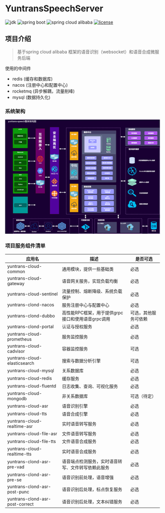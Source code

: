 # YuntransSpeechServer

![jdk](https://img.shields.io/badge/JDK-11-blue)
![spring boot](https://img.shields.io/badge/spring%20boot-V2.3.2-blue)
![spring cloud alibaba](https://img.shields.io/badge/spring%20cloud%20alibaba-2.2.6.RELEASE-blue)
[![license](https://img.shields.io/github/license/samuelcolvin/arq.svg)](https://github.com/samuelcolvin/arq/blob/master/LICENSE)

## 项目介绍
> 基于spring cloud alibaba 框架的语音识别（websocket）和语音合成微服务后端

使用的中间件
* redis (缓存和数据库)
* nacos (注册中心和配置中心)
* rocketmq (异步解耦，流量削峰)
* mysql (数据持久化)

### 系统架构
![系统架构](docs/yuntrans-speech.png)
### 项目服务组件清单
|  应用名 | 描述  | 是否可选  |
| ------------ | ------------ | ------------ |
| yuntrans-cloud-common  |  通用模块，提供一些基础类  |  必选 |
| yuntrans-cloud-gateway  |语音网关服务，实现负载均衡  |  必选 |
| yuntrans-cloud-sentinel  | 流量控制、熔断降级、系统负载保护  | 必选  |
| yuntrans-clond-nacos|服务注册中心与配置中心|必选|
| yuntrans-clond-dubbo|高性能RPC框架，用于提供grpc接口和使用语音grpc调用|可选，其他服务可依赖|
| yuntrans-clond-portal|认证与授权服务|必选|
| yuntrans-cloud-prometheus|服务监控服务|必选|
| yuntrans-cloud-cadvisor|容器监控服务|可选|
| yuntrans-cloud-elasticsearch|搜索与数据分析引擎|可选|
| yuntrans-cloud-mysql|关系数据库|必选|
| yuntrans-cloud-redis|缓存服务|必选|
| yuntrans-cloud-fluentd|日志收集、查询、可视化服务|必选|
| yuntrans-cloud-mongodb|非关系数据库|可选（待定）|
| yuntrans-cloud-asr  | 语音识别引擎  | 必选  |
| yuntrans-cloud-tts  | 语音合成引擎  | 必选  |
| yuntrans-cloud-realtime-asr  | 实时语音转写服务  | 必选  |
| yuntrans-cloud-file-asr  | 文件语音转写服务  | 必选  |
| yuntrans-cloud-file-tts  | 文件语音合成服务  | 必选  |
| yuntrans-cloud-realtime-tts  | 实时语音合成服务  | 必选  |
| yuntrans-clond-asr-pre-vad|语音端点检测服务，实时语音转写、文件转写依赖此服务|必选|
| yuntrans-clond-asr-pre-se|语音识别前处理，语音增强|必选|
| yuntrans-clond-asr-post-punc|语音识别后处理，标点恢复服务|必选|
| yuntrans-clond-asr-post-correct|语音识别后处理，文本纠错服务|必选|
